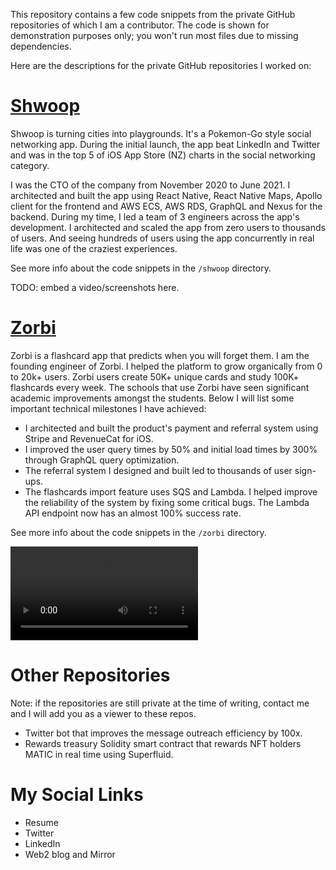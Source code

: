 This repository contains a few code snippets from the private GitHub repositories of which I am a contributor. The code is shown for demonstration purposes only; you won't run most files due to missing dependencies.

Here are the descriptions for the private GitHub repositories I worked on:

# [Shwoop](https://www.shwoop.co.nz/)

Shwoop is turning cities into playgrounds. It's a Pokemon-Go style social networking app. During the initial launch, the app beat LinkedIn and Twitter and was in the top 5 of iOS App Store (NZ) charts in the social networking category.

I was the CTO of the company from November 2020 to June 2021. I architected and built the app using React Native, React Native Maps, Apollo client for the frontend and AWS ECS, AWS RDS, GraphQL and Nexus for the backend. During my time, I led a team of 3 engineers across the app's development. I architected and scaled the app from zero users to thousands of users. And seeing hundreds of users using the app concurrently in real life was one of the craziest experiences.

See more info about the code snippets in the `/shwoop` directory.

TODO: embed a video/screenshots here.

# [Zorbi](https://zorbi.cards/)

Zorbi is a flashcard app that predicts when you will forget them. I am the founding engineer of Zorbi. I helped the platform to grow organically from 0 to 20k+ users. Zorbi users create 50K+ unique cards and study 100K+ flashcards every week. The schools that use Zorbi have seen significant academic improvements amongst the students. Below I will list some important technical milestones I have achieved:

- I architected and built the product's payment and referral system using Stripe and RevenueCat for iOS.
- I improved the user query times by 50% and initial load times by 300% through GraphQL query optimization.
- The referral system I designed and built led to thousands of user sign-ups.
- The flashcards import feature uses SQS and Lambda. I helped improve the reliability of the system by fixing some critical bugs. The Lambda API endpoint now has an almost 100% success rate.

See more info about the code snippets in the `/zorbi` directory.

![Study a deck](./assets/zorbi/study-a-deck.mp4)

# Other Repositories

Note: if the repositories are still private at the time of writing, contact me and I will add you as a viewer to these repos.

- Twitter bot that improves the message outreach efficiency by 100x.
- Rewards treasury Solidity smart contract that rewards NFT holders MATIC in real time using Superfluid.

# My Social Links

- Resume
- Twitter
- LinkedIn
- Web2 blog and Mirror

